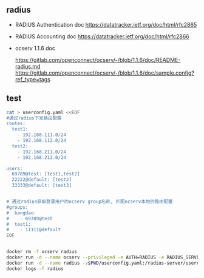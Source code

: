 ## radius

- RADIUS Authentication doc
  https://datatracker.ietf.org/doc/html/rfc2865

- RADIUS Accounting doc
  https://datatracker.ietf.org/doc/html/rfc2866

- ocserv 1.1.6 doc
  
  https://gitlab.com/openconnect/ocserv/-/blob/1.1.6/doc/README-radius.md
  https://gitlab.com/openconnect/ocserv/-/blob/1.1.6/doc/sample.config?ref_type=tags


## test

```sh
cat > userconfig.yaml <<EOF
#通过radius下发路由配置
routes:
  test1:
    - 192.168.111.0/24
    - 192.168.112.0/24
  test2:
    - 192.168.211.0/24
    - 192.168.212.0/24

users:
  69789@test: [test1,test2]
  22222@default: [test2]
  33333@default: [test3]


# 通过radius获取登录用户的ocserv group名称, 匹配ocserv本地的路由配置
#groups:
#  bangdao:
#    - 69789@test
#  test1:
#    - 11111@default
EOF


docker rm -f ocserv radius
docker run -d --name ocserv --privileged -e AUTH=RADIUS -e RADIUS_SERVER=localhost -p:443:443 -e RADIUS_CLIENT_ID=test  -e AUTH=RADIUS registry.kubeease.cn/tmp/ocserv:1.1.6
docker run -d --name radius -v$PWD/userconfig.yaml:/radius-server/userconfig.yaml --network=container:ocserv registry.kubeease.cn/tmp/radius-server -listenaddr 127.0.0.1:1812
docker logs -f radius
```
